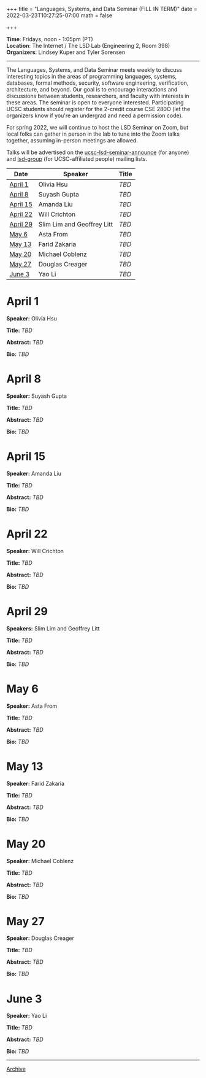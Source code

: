 +++
title = "Languages, Systems, and Data Seminar (FILL IN TERM)"
date = 2022-03-23T10:27:25-07:00
math = false

+++

**Time**: Fridays, noon - 1:05pm (PT) <br />
**Location**: The Internet / The LSD Lab (Engineering 2, Room 398) <br />
**Organizers**: Lindsey Kuper and Tyler Sorensen <br />

---

The Languages, Systems, and Data Seminar meets weekly to discuss interesting topics in the areas of programming languages, systems, databases, formal methods, security, software engineering, verification, architecture, and beyond.  Our goal is to encourage interactions and discussions between students, researchers, and faculty with interests in these areas.  The seminar is open to everyone interested.  Participating UCSC students should register for the 2-credit course CSE 280O (let the organizers know if you're an undergrad and need a permission code).

For spring 2022, we will continue to host the LSD Seminar on Zoom, but local folks can gather in person in the lab to tune into the Zoom talks together, assuming in-person meetings are allowed.

Talks will be advertised on the [ucsc-lsd-seminar-announce](https://groups.google.com/g/ucsc-lsd-seminar-announce) (for anyone) and [lsd-group](https://groups.google.com/a/ucsc.edu/g/lsd-group/members) (for UCSC-affiliated people) mailing lists.

| Date                  | Speaker                                                               | Title                                                             |
|-------                |---------                                                              |---------                                                          |
| [April 1](#april-1)   | Olivia Hsu                                                            | _TBD_                                                             |
| [April 8](#april-1)   | Suyash Gupta                                                          | _TBD_                                                             |
| [April 15](#april-15) | Amanda Liu                                                            | _TBD_                                                             |
| [April 22](#april-22) | Will Crichton                                                         | _TBD_                                                             |
| [April 29](#april-29) | Slim Lim and Geoffrey Litt                                            | _TBD_                                                             |
| [May 6](#may-6)       | Asta From                                                             | _TBD_                                                             |
| [May 13](#may-13)     | Farid Zakaria                                                         | _TBD_                                                             |
| [May 20](#may-20)     | Michael Coblenz                                                       | _TBD_                                                             |
| [May 27](#may-27)     | Douglas Creager                                                       | _TBD_                                                             |
| [June 3](#june-3)     | Yao Li                                                                | _TBD_                                                             |

# April 1

**Speaker:** Olivia Hsu

**Title:** _TBD_

**Abstract:** _TBD_

**Bio:** _TBD_

# April 8

**Speaker:** Suyash Gupta

**Title:** _TBD_

**Abstract:** _TBD_

**Bio:** _TBD_

# April 15

**Speaker:** Amanda Liu

**Title:** _TBD_

**Abstract:** _TBD_

**Bio:** _TBD_

# April 22

**Speaker:** Will Crichton

**Title:** _TBD_

**Abstract:** _TBD_

**Bio:** _TBD_

# April 29

**Speakers:** Slim Lim and Geoffrey Litt

**Title:** _TBD_

**Abstract:** _TBD_

**Bio:** _TBD_

# May 6

**Speaker:** Asta From

**Title:** _TBD_

**Abstract:** _TBD_

**Bio:** _TBD_

# May 13

**Speaker:** Farid Zakaria

**Title:** _TBD_

**Abstract:** _TBD_

**Bio:** _TBD_

# May 20

**Speaker:** Michael Coblenz

**Title:** _TBD_

**Abstract:** _TBD_

**Bio:** _TBD_

# May 27

**Speaker:** Douglas Creager

**Title:** _TBD_

**Abstract:** _TBD_

**Bio:** _TBD_

# June 3

**Speaker:** Yao Li

**Title:** _TBD_

**Abstract:** _TBD_

**Bio:** _TBD_

---

[Archive](../)
